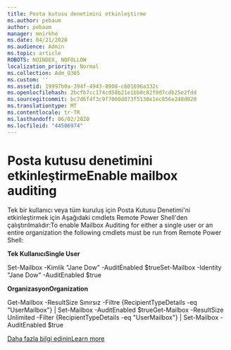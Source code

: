 ```yaml
---
title: Posta kutusu denetimini etkinleştirme
ms.author: pebaum
author: pebaum
manager: mnirkhe
ms.date: 04/21/2020
ms.audience: Admin
ms.topic: article
ROBOTS: NOINDEX, NOFOLLOW
localization_priority: Normal
ms.collection: Adm_O365
ms.custom: ''
ms.assetid: 19997b0a-394f-4943-8908-c601696a332c
ms.openlocfilehash: 2bcfb7cc174cd58b21e1bb0c82f0d7cdb25e2fdd
ms.sourcegitcommit: bc7d6f4f3c9f7060d073f5130e1ec856e248d020
ms.translationtype: MT
ms.contentlocale: tr-TR
ms.lasthandoff: 06/02/2020
ms.locfileid: "44506974"
---
```

# <a name="enable-mailbox-auditing"></a><span data-ttu-id="bf1b2-102">Posta kutusu denetimini etkinleştirme</span><span class="sxs-lookup"><span data-stu-id="bf1b2-102">Enable mailbox auditing</span></span>

<span data-ttu-id="bf1b2-103">Tek bir kullanıcı veya tüm kuruluş için Posta Kutusu Denetimi'ni etkinleştirmek için Aşağıdaki cmdlets Remote Power Shell'den çalıştırılmalıdır:</span><span class="sxs-lookup"><span data-stu-id="bf1b2-103">To enable Mailbox Auditing for either a single user or an entire organization the following cmdlets must be run from Remote Power Shell:</span></span>
  
 <span data-ttu-id="bf1b2-104">**Tek Kullanıcı**</span><span class="sxs-lookup"><span data-stu-id="bf1b2-104">**Single User**</span></span>
  
<span data-ttu-id="bf1b2-105">Set-Mailbox -Kimlik "Jane Dow" -AuditEnabled $true</span><span class="sxs-lookup"><span data-stu-id="bf1b2-105">Set-Mailbox -Identity "Jane Dow" -AuditEnabled $true</span></span>
  
 <span data-ttu-id="bf1b2-106">**Organizasyon**</span><span class="sxs-lookup"><span data-stu-id="bf1b2-106">**Organization**</span></span>
  
<span data-ttu-id="bf1b2-107">Get-Mailbox -ResultSize Sınırsız -Filtre {RecipientTypeDetails -eq "UserMailbox"} | Set-Mailbox -AuditEnabled $true</span><span class="sxs-lookup"><span data-stu-id="bf1b2-107">Get-Mailbox -ResultSize Unlimited -Filter {RecipientTypeDetails -eq "UserMailbox"} | Set-Mailbox -AuditEnabled $true</span></span>
  
[<span data-ttu-id="bf1b2-108">Daha fazla bilgi edinin</span><span class="sxs-lookup"><span data-stu-id="bf1b2-108">Learn more</span></span>](https://docs.microsoft.com/microsoft-365/compliance/enable-mailbox-auditing)
  

